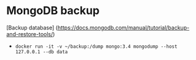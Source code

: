 # MongoDB backup

[Backup database] (https://docs.mongodb.com/manual/tutorial/backup-and-restore-tools/)
  + ```docker run -it -v ~/backup:/dump mongo:3.4 mongodump --host 127.0.0.1 --db data```
